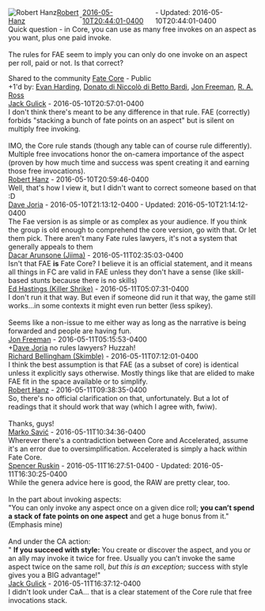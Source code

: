 <div style="margin-bottom:1em;"><div style="display:flex; align-items:center"><span itemprop="author" itemscope itemtype="http://schema.org/Person"><img class="author-photo" src="https://lh3.googleusercontent.com/a-/AAuE7mD3yvwFIxBUrNsdiEci6E-MIo7ApWFQqtHt10Ja=s64-c" alt="Robert Hanz" itemprop="image"><a href="https://plus.google.com/+RobertHanz" target="_blank" class="author" itemprop="url"><span itemprop="name">Robert Hanz</span></a></span> - <a target="_blank" href="https://plus.google.com/+RobertHanz/posts/PzAyV5LVZwx"><span itemprop="dateCreated">2016-05-10T20:44:01-0400</span></a><span> - Updated: <span itemprop="dateModified">2016-05-10T20:44:01-0400</span></span></div><div class="main-content"><span itemprop="text">Quick question - in Core, you can use as many free invokes on an aspect as you want, plus one paid invoke.<br><br>The rules for FAE seem to imply you can only do one invoke on an aspect per roll, paid or not.  Is that correct?</span></div></div><span itemprop="audience"><div class="visibility">Shared to the community <a href="https://plus.google.com/communities/117231873544673522940">Fate Core</a> - Public</div></span><div class="post-activity"><div class="plus-oners">+1'd by: <a href="https://plus.google.com/110899725995243504253">Evan Harding</a>, <a href="https://plus.google.com/102904726536647261493">Donato di Niccolò di Betto Bardi</a>, <a href="https://plus.google.com/111750123454041937620">Jon Freeman</a>, <a href="https://plus.google.com/+RARoss">R. A. Ross</a></div></div><meta itemprop="commentCount" content="11"><div class="comments"><div class="comment" itemprop="comment" itemscope itemtype="http://schema.org/Comment"><span itemprop="author" itemscope itemtype="http://schema.org/Person"><a target="_blank" href="https://plus.google.com/+JackGulick" class="author" itemprop="url"><span itemprop="name">Jack Gulick</span></a></span><span class="time"> - <span itemprop="dateCreated">2016-05-10T20:57:01-0400</span></span><div class="comment-content" itemprop="text">I don&#39;t think there&#39;s meant to be any difference in that rule.  FAE (correctly) forbids &quot;stacking a bunch of fate points on an aspect&quot; but is silent on multiply free invoking.<br><br>IMO, the Core rule stands (though any table can of course rule differently).  Multiple free invocations honor the on-camera importance of the aspect (proven by how much time and success was spent creating it and earning those free invocations).</div></div><div class="comment" itemprop="comment" itemscope itemtype="http://schema.org/Comment"><span itemprop="author" itemscope itemtype="http://schema.org/Person"><a target="_blank" href="https://plus.google.com/+RobertHanz" class="author" itemprop="url"><span itemprop="name">Robert Hanz</span></a></span><span class="time"> - <span itemprop="dateCreated">2016-05-10T20:59:46-0400</span></span><div class="comment-content" itemprop="text">Well, that&#39;s how I view it, but I didn&#39;t want to correct someone based on that :D</div></div><div class="comment" itemprop="comment" itemscope itemtype="http://schema.org/Comment"><span itemprop="author" itemscope itemtype="http://schema.org/Person"><a target="_blank" href="https://plus.google.com/+DaveJoria" class="author" itemprop="url"><span itemprop="name">Dave Joria</span></a></span><span class="time"> - <span itemprop="dateCreated">2016-05-10T21:13:12-0400</span></span><span> - Updated: <span itemprop="dateModified">2016-05-10T21:14:12-0400</span></span><div class="comment-content" itemprop="text">The Fae version is as simple or as complex as your audience. If you think the group is old enough to comprehend the core version, go with that. Or let them pick. There aren&#39;t many Fate rules lawyers, it&#39;s not a system that generally appeals to them</div></div><div class="comment" itemprop="comment" itemscope itemtype="http://schema.org/Comment"><span itemprop="author" itemscope itemtype="http://schema.org/Person"><a target="_blank" href="https://plus.google.com/+DacarArunsone" class="author" itemprop="url"><span itemprop="name">Dacar Arunsone (Jiima)</span></a></span><span class="time"> - <span itemprop="dateCreated">2016-05-11T02:35:03-0400</span></span><div class="comment-content" itemprop="text">Isn&#39;t that FAE <b>is</b> Fate Core? I believe it is an official statement, and it means all things in FC are valid in FAE unless they don&#39;t have a sense (like skill-based stunts because there is no skills)</div></div><div class="comment" itemprop="comment" itemscope itemtype="http://schema.org/Comment"><span itemprop="author" itemscope itemtype="http://schema.org/Person"><a target="_blank" href="https://plus.google.com/+EdHastingsKillerShrike" class="author" itemprop="url"><span itemprop="name">Ed Hastings (Killer Shrike)</span></a></span><span class="time"> - <span itemprop="dateCreated">2016-05-11T05:07:31-0400</span></span><div class="comment-content" itemprop="text">I don&#39;t run it that way. But even if someone did run it that way, the game still works...in some contexts it might even run better (less spikey). <br><br>Seems like a non-issue to me either way as long as the narrative is being forwarded and people are having fun.</div></div><div class="comment" itemprop="comment" itemscope itemtype="http://schema.org/Comment"><span itemprop="author" itemscope itemtype="http://schema.org/Person"><a target="_blank" href="https://plus.google.com/111750123454041937620" class="author" itemprop="url"><span itemprop="name">Jon Freeman</span></a></span><span class="time"> - <span itemprop="dateCreated">2016-05-11T05:15:53-0400</span></span><div class="comment-content" itemprop="text"><span class="proflinkWrapper"><span class="proflinkPrefix">+</span><a class="proflink bidi_isolate" href="https://plus.google.com/113350508201866871046" oid="113350508201866871046" >Dave Joria</a></span> no rules lawyers?  Huzzah! </div></div><div class="comment" itemprop="comment" itemscope itemtype="http://schema.org/Comment"><span itemprop="author" itemscope itemtype="http://schema.org/Person"><a target="_blank" href="https://plus.google.com/+RichardBellinghamSkimble" class="author" itemprop="url"><span itemprop="name">Richard Bellingham (Skimble)</span></a></span><span class="time"> - <span itemprop="dateCreated">2016-05-11T07:12:01-0400</span></span><div class="comment-content" itemprop="text">I think the best assumption is that FAE (as a subset of core) is identical unless it explicitly says otherwise. Mostly things like that are elided to make FAE fit in the space available or to simplify.</div></div><div class="comment" itemprop="comment" itemscope itemtype="http://schema.org/Comment"><span itemprop="author" itemscope itemtype="http://schema.org/Person"><a target="_blank" href="https://plus.google.com/+RobertHanz" class="author" itemprop="url"><span itemprop="name">Robert Hanz</span></a></span><span class="time"> - <span itemprop="dateCreated">2016-05-11T09:38:35-0400</span></span><div class="comment-content" itemprop="text">So, there&#39;s no official clarification on that, unfortunately.  But a lot of readings that it should work that way (which I agree with, fwiw).<br><br>Thanks, guys!</div></div><div class="comment" itemprop="comment" itemscope itemtype="http://schema.org/Comment"><span itemprop="author" itemscope itemtype="http://schema.org/Person"><a target="_blank" href="https://plus.google.com/104342185319121352625" class="author" itemprop="url"><span itemprop="name">Marko Savić</span></a></span><span class="time"> - <span itemprop="dateCreated">2016-05-11T10:34:36-0400</span></span><div class="comment-content" itemprop="text">Wherever there&#39;s a contradiction between Core and Accelerated, assume it&#39;s an error due to oversimplification. Accelerated is simply a hack within Fate Core.</div></div><div class="comment" itemprop="comment" itemscope itemtype="http://schema.org/Comment"><span itemprop="author" itemscope itemtype="http://schema.org/Person"><a target="_blank" href="https://plus.google.com/109739307597731939832" class="author" itemprop="url"><span itemprop="name">Spencer Ruskin</span></a></span><span class="time"> - <span itemprop="dateCreated">2016-05-11T16:27:51-0400</span></span><span> - Updated: <span itemprop="dateModified">2016-05-11T16:30:25-0400</span></span><div class="comment-content" itemprop="text">While the genera advice here is good, the RAW are pretty clear, too.<br><br>In the part about invoking aspects:<br>&quot;You can only invoke any aspect once on a given dice roll; <b>you can’t spend a stack of fate points on one aspect</b> and get a huge bonus from it.&quot; (Emphasis mine)<br><br>And under the CA action:<br>&quot; <b>If you succeed with style:</b> You create or discover the aspect, and you or an ally may invoke it twice for free. Usually you can’t invoke the same aspect twice on the same roll, <i>but this is an exception;</i> success with style gives you a BIG advantage!&quot;</div></div><div class="comment" itemprop="comment" itemscope itemtype="http://schema.org/Comment"><span itemprop="author" itemscope itemtype="http://schema.org/Person"><a target="_blank" href="https://plus.google.com/+JackGulick" class="author" itemprop="url"><span itemprop="name">Jack Gulick</span></a></span><span class="time"> - <span itemprop="dateCreated">2016-05-11T16:37:12-0400</span></span><div class="comment-content" itemprop="text">I didn&#39;t look under CaA... that is a clear statement of the Core rule that free invocations stack.</div></div></div></body></html>